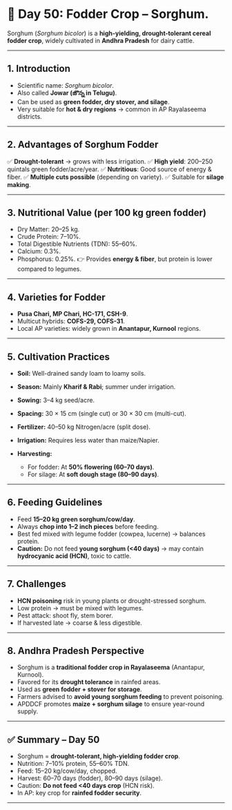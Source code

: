 <H1>🐄 Day 50: Fodder Crop – Sorghum.</H1>

Sorghum (*Sorghum bicolor*) is a **high-yielding, drought-tolerant cereal fodder crop**, widely cultivated in **Andhra Pradesh** for dairy cattle.



---

## 1. Introduction

* Scientific name: *Sorghum bicolor*.
* Also called **Jowar (జొన్న in Telugu)**.
* Can be used as **green fodder, dry stover, and silage**.
* Very suitable for **hot & dry regions** → common in AP Rayalaseema districts.

---

## 2. Advantages of Sorghum Fodder

✅ **Drought-tolerant** → grows with less irrigation.
✅ **High yield**: 200–250 quintals green fodder/acre/year.
✅ **Nutritious**: Good source of energy & fiber.
✅ **Multiple cuts possible** (depending on variety).
✅ Suitable for **silage making**.

---

## 3. Nutritional Value (per 100 kg green fodder)

* Dry Matter: 20–25 kg.
* Crude Protein: 7–10%.
* Total Digestible Nutrients (TDN): 55–60%.
* Calcium: 0.3%.
* Phosphorus: 0.25%.
  👉 Provides **energy & fiber**, but protein is lower compared to legumes.

---

## 4. Varieties for Fodder

* **Pusa Chari, MP Chari, HC-171, CSH-9**.
* Multicut hybrids: **COFS-29, COFS-31**.
* Local AP varieties: widely grown in **Anantapur, Kurnool** regions.

---

## 5. Cultivation Practices

* **Soil:** Well-drained sandy loam to loamy soils.
* **Season:** Mainly **Kharif & Rabi**; summer under irrigation.
* **Sowing:** 3–4 kg seed/acre.
* **Spacing:** 30 × 15 cm (single cut) or 30 × 30 cm (multi-cut).
* **Fertilizer:** 40–50 kg Nitrogen/acre (split dose).
* **Irrigation:** Requires less water than maize/Napier.
* **Harvesting:**

  * For fodder: At **50% flowering (60–70 days)**.
  * For silage: At **soft dough stage (80–90 days)**.

---

## 6. Feeding Guidelines

* Feed **15–20 kg green sorghum/cow/day**.
* Always **chop into 1–2 inch pieces** before feeding.
* Best fed mixed with legume fodder (cowpea, lucerne) → balances protein.
* **Caution:** Do not feed **young sorghum (<40 days)** → may contain **hydrocyanic acid (HCN)**, toxic to cattle.

---

## 7. Challenges

* **HCN poisoning** risk in young plants or drought-stressed sorghum.
* Low protein → must be mixed with legumes.
* Pest attack: shoot fly, stem borer.
* If harvested late → coarse & less digestible.

---

## 8. Andhra Pradesh Perspective

* Sorghum is a **traditional fodder crop in Rayalaseema** (Anantapur, Kurnool).
* Favored for its **drought tolerance** in rainfed areas.
* Used as **green fodder + stover for storage**.
* Farmers advised to **avoid young sorghum feeding** to prevent poisoning.
* APDDCF promotes **maize + sorghum silage** to ensure year-round supply.

---

## ✅ Summary – Day 50

* Sorghum = **drought-tolerant, high-yielding fodder crop**.
* Nutrition: 7–10% protein, 55–60% TDN.
* Feed: 15–20 kg/cow/day, chopped.
* Harvest: 60–70 days (fodder), 80–90 days (silage).
* Caution: **Do not feed <40 days crop** (HCN risk).
* In AP: key crop for **rainfed fodder security**.

---

